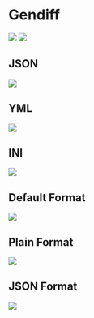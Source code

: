 # Gendiff
<a href="https://github.com/disheg/frontend-project/actions">
<img src="https://github.com/disheg/frontend-project/workflows/Node/badge.svg" /></a>
<a href="https://codeclimate.com/github/disheg/frontend-project/maintainability"><img src="https://api.codeclimate.com/v1/badges/af58a95d23213128e353/maintainability" /></a>

<h2>JSON</h2>
<a href="https://asciinema.org/a/DXCYo83JX1hE2pcagpqL3sonr" target="_blank"><img src="https://asciinema.org/a/DXCYo83JX1hE2pcagpqL3sonr.svg" /></a>
<h2>YML</h2>
<a href="https://asciinema.org/a/wknSzlFA21vyk5Y6wiVNb5z7j" target="_blank"><img src="https://asciinema.org/a/wknSzlFA21vyk5Y6wiVNb5z7j.svg" /></a>
<h2>INI</h2>
<a href="https://asciinema.org/a/rzpyXFJ5f2iMtA8lSjW2AYK8j" target="_blank"><img src="https://asciinema.org/a/rzpyXFJ5f2iMtA8lSjW2AYK8j.svg" /></a>
<h2>Default Format</h2>
<a href="https://asciinema.org/a/3qydhOG5JCLxyv7qsd5uvdcmD" target="_blank"><img src="https://asciinema.org/a/3qydhOG5JCLxyv7qsd5uvdcmD.svg" /></a>
<h2>Plain Format</h2>
<a href="https://asciinema.org/a/87MMiPnDmmwKiqTohbE103cGz" target="_blank"><img src="https://asciinema.org/a/87MMiPnDmmwKiqTohbE103cGz.svg" /></a>
<h2>JSON Format</h2>
<a href="https://asciinema.org/a/p3xb8lXNIjNGRPMQo8Zb8eHhe" target="_blank"><img src="https://asciinema.org/a/p3xb8lXNIjNGRPMQo8Zb8eHhe.svg" /></a>

